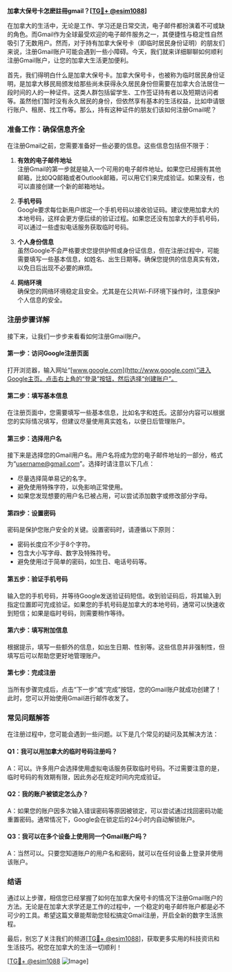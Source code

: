 **加拿大保号卡怎麽註冊gmail？[[TG💪+ @esim1088](https://t.me/s/esim1088)]**

在加拿大的生活中，无论是工作、学习还是日常交流，电子邮件都扮演着不可或缺的角色。而Gmail作为全球最受欢迎的电子邮件服务之一，其便捷性与稳定性自然吸引了无数用户。然而，对于持有加拿大保号卡（即临时居民身份证明）的朋友们来说，注册Gmail账户可能会遇到一些小障碍。今天，我们就来详细聊聊如何顺利注册Gmail账户，让您的加拿大生活更加便利。

首先，我们得明白什么是加拿大保号卡。加拿大保号卡，也被称为临时居民身份证明，是加拿大移民局颁发给那些尚未获得永久居民身份但需要在加拿大合法居住一段时间的人的一种证件。这类人群包括留学生、工作签证持有者以及短期访问者等。虽然他们暂时没有永久居民的身份，但依然享有基本的生活权益，比如申请银行账户、租房、找工作等。那么，持有这种证件的朋友们该如何注册Gmail呢？

### **准备工作：确保信息齐全**

在注册Gmail之前，您需要准备好一些必要的信息。这些信息包括但不限于：

1. **有效的电子邮件地址**  
   注册Gmail的第一步就是输入一个可用的电子邮件地址。如果您已经拥有其他邮箱，比如QQ邮箱或者Outlook邮箱，可以用它们来完成验证。如果没有，也可以直接创建一个新的邮箱地址。

2. **手机号码**  
   Google要求每位新用户绑定一个手机号码以接收验证码。建议使用加拿大的本地号码，这样会更方便后续的验证过程。如果您还没有加拿大的手机号码，可以通过一些虚拟电话服务获取临时号码。

3. **个人身份信息**  
   虽然Google不会严格要求您提供护照或身份证信息，但在注册过程中，可能需要填写一些基本信息，如姓名、出生日期等。确保您提供的信息真实有效，以免日后出现不必要的麻烦。

4. **网络环境**  
   确保您的网络环境稳定且安全。尤其是在公共Wi-Fi环境下操作时，注意保护个人信息的安全。

### **注册步骤详解**

接下来，让我们一步步来看看如何注册Gmail账户。

#### **第一步：访问Google注册页面**
打开浏览器，输入网址“[www.google.com](http://www.google.com)”进入Google主页。点击右上角的“登录”按钮，然后选择“创建账户”。

#### **第二步：填写基本信息**
在注册页面中，您需要填写一些基本信息，比如名字和姓氏。这部分内容可以根据您的实际情况填写，但建议尽量使用真实姓名，以便日后管理账户。

#### **第三步：选择用户名**
接下来是选择您的Gmail用户名。用户名将成为您的电子邮件地址的一部分，格式为“username@gmail.com”。选择时请注意以下几点：
- 尽量选择简单易记的名字。
- 避免使用特殊字符，以免影响正常使用。
- 如果您发现想要的用户名已被占用，可以尝试添加数字或修改部分字母。

#### **第四步：设置密码**
密码是保护您账户安全的关键。设置密码时，请遵循以下原则：
- 密码长度应不少于8个字符。
- 包含大小写字母、数字及特殊符号。
- 避免使用过于简单的密码，如生日、电话号码等。

#### **第五步：验证手机号码**
输入您的手机号码，并等待Google发送验证码短信。收到验证码后，将其输入到指定位置即可完成验证。如果您的手机号码是加拿大的本地号码，通常可以快速收到短信；如果是临时号码，则需要稍作等待。

#### **第六步：填写附加信息**
根据提示，填写一些额外的信息，如出生日期、性别等。这些信息并非强制性，但填写后可以帮助您更好地管理账户。

#### **第七步：完成注册**
当所有步骤完成后，点击“下一步”或“完成”按钮，您的Gmail账户就成功创建了！此时，您可以开始使用Gmail进行邮件收发了。

### **常见问题解答**

在注册过程中，您可能会遇到一些问题。以下是几个常见的疑问及其解决方法：

#### **Q1：我可以用加拿大的临时号码注册吗？**
A：可以。许多用户会选择使用虚拟电话服务获取临时号码。不过需要注意的是，临时号码的有效期有限，因此务必在规定时间内完成验证。

#### **Q2：我的账户被锁定怎么办？**
A：如果您的账户因多次输入错误密码等原因被锁定，可以尝试通过找回密码功能重置密码。通常情况下，Google会在锁定后的24小时内自动解锁账户。

#### **Q3：我可以在多个设备上使用同一个Gmail账户吗？**
A：当然可以。只要您知道账户的用户名和密码，就可以在任何设备上登录并使用该账户。

### **结语**

通过以上步骤，相信您已经掌握了如何在加拿大保号卡的情况下注册Gmail账户的方法。无论是在加拿大求学还是工作的过程中，一个稳定的电子邮件账户都是必不可少的工具。希望这篇文章能帮助您轻松搞定Gmail注册，开启全新的数字生活旅程。

最后，别忘了关注我们的频道[[TG💪+ @esim1088](https://t.me/s/esim1088)]，获取更多实用的科技资讯和生活技巧。祝您在加拿大的生活一切顺利！

[[TG💪+ @esim1088](https://t.me/s/esim1088) ![Image](https://i.postimg.cc/4NQfJmqS/Snipaste-2025-05-13-00-14-12.png)]